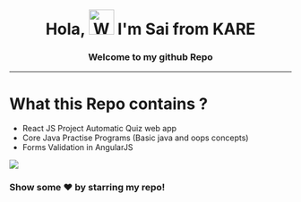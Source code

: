 <h1 align="center"> Hola, <img src="https://raw.githubusercontent.com/nixin72/nixin72/master/wave.gif" 
         alt="Waving hand animated gif"
         height="45"
         width="45" /> I'm  Sai from KARE </h1>

<h3 align="center">Welcome to my github  Repo </h3>
<hr />


#  What this Repo contains ?
-  React JS Project Automatic Quiz web app
-  Core Java Practise Programs (Basic java and oops concepts)
-  Forms Validation in AngularJS



![](https://media-exp1.licdn.com/dms/image/C4D09AQF561xoYK0vVw/company-featured_1128_635/0/1592503977770?e=1674691200&v=beta&t=YNMJ4hoPwB4YY3CQL0cGZHIKXeFNNCWYVwUrmKuHKlc)

### Show some ❤️ by starring my repo!
